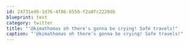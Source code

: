 ```yaml
---
id: 24731ed6-1d76-4f86-b558-f2a8fc2220db
blueprint: text
category: twitter
title: "'@kimathomas oh there's gonna be crying! Safe travels!"
caption: "'@kimathomas oh there's gonna be crying! Safe travels!"
---
```

